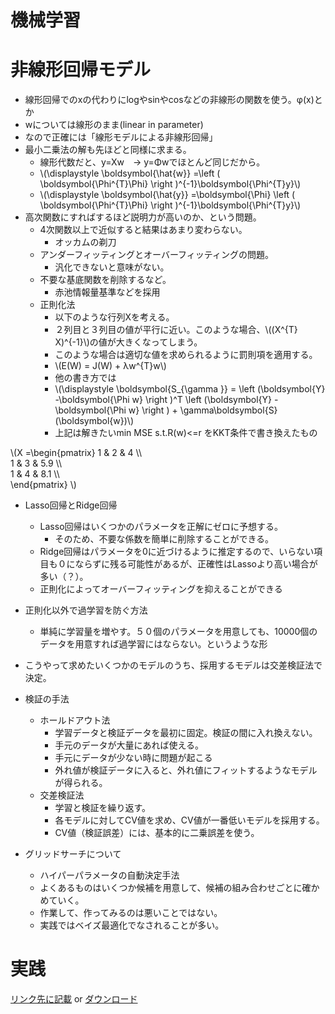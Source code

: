 <script type="text/x-mathjax-config">MathJax.Hub.Config({tex2jax:{inlineMath:[['\$','\$'],['\\(','\\)']],processEscapes:true},CommonHTML: {matchFontHeight:false}});</script>
<script type="text/javascript" async src="https://cdnjs.cloudflare.com/ajax/libs/mathjax/2.7.1/MathJax.js?config=TeX-MML-AM_CHTML"></script>


機械学習
============

# 非線形回帰モデル

- 線形回帰でのxの代わりにlogやsinやcosなどの非線形の関数を使う。φ(x)とか
- wについては線形のまま(linear in parameter)
- なので正確には「線形モデルによる非線形回帰」
- 最小二乗法の解も先ほどと同様に求まる。
  - 線形代数だと、y=Xw　→ y=Φwでほとんど同じだから。
  - \\\(\displaystyle \boldsymbol{\hat{w}} =\left ( \boldsymbol{\Phi^{T}\Phi} \right )^{-1}\boldsymbol{\Phi^{T}y}\\\)
  - \\\(\displaystyle \boldsymbol{\hat{y}} =\boldsymbol{\Phi} \left ( \boldsymbol{\Phi^{T}\Phi} \right )^{-1}\boldsymbol{\Phi^{T}y}\\\)
- 高次関数にすればするほど説明力が高いのか、という問題。
  - 4次関数以上で近似すると結果はあまり変わらない。
    - オッカムの剃刀
  - アンダーフィッティングとオーバーフィッティングの問題。
    - 汎化できないと意味がない。
  - 不要な基底関数を削除するなど。
    - 赤池情報量基準などを採用
  - 正則化法
    - 以下のような行列Xを考える。
    - ２列目と３列目の値が平行に近い。このような場合、\\\((X^{T} X)^{-1}\\\)の値が大きくなってしまう。
    - このような場合は適切な値を求められるように罰則項を適用する。
    - \\\(E(W) = J(W) + λw^{T}w\\\)
    - 他の書き方では
    - \\\(\displaystyle \boldsymbol{S_{\gamma }} = \left (\boldsymbol{Y} -\boldsymbol{\Phi w} \right )^T \left (\boldsymbol{Y} - \boldsymbol{\Phi w} \right ) + \gamma\boldsymbol{S}(\boldsymbol{w})\\\)
    - 上記は解きたいmin MSE s.t.R(w)<=r をKKT条件で書き換えたもの

\\\(X =\begin{pmatrix}
1 & 2  & 4   \\\\  
1 & 3  & 5.9 \\\\  
1 & 4  & 8.1 \\\\  
\end{pmatrix}
\\\)


- Lasso回帰とRidge回帰
  - Lasso回帰はいくつかのパラメータを正解にゼロに予想する。
    - そのため、不要な係数を簡単に削除することができる。
  - Ridge回帰はパラメータを0に近づけるように推定するので、いらない項目も０にならずに残る可能性があるが、正確性はLassoより高い場合が多い（？）。
  - 正則化によってオーバーフィッティングを抑えることができる
- 正則化以外で過学習を防ぐ方法
  - 単純に学習量を増やす。５０個のパラメータを用意しても、10000個のデータを用意すれば過学習にはならない。というような形
- こうやって求めたいくつかのモデルのうち、採用するモデルは交差検証法で決定。

- 検証の手法
  - ホールドアウト法
    - 学習データと検証データを最初に固定。検証の間に入れ換えない。
    - 手元のデータが大量にあれば使える。
    - 手元にデータが少ない時に問題が起こる
    - 外れ値が検証データに入ると、外れ値にフィットするようなモデルが得られる。
  - 交差検証法
    - 学習と検証を繰り返す。
    - 各モデルに対してCV値を求め、CV値が一番低いモデルを採用する。
    - CV値（検証誤差）には、基本的に二乗誤差を使う。
- グリッドサーチについて
  - ハイパーパラメータの自動決定手法
  - よくあるものはいくつか候補を用意して、候補の組み合わせごとに確かめていく。
  - 作業して、作ってみるのは悪いことではない。
  - 実践ではベイズ最適化でなされることが多い。

# 実践
[リンク先に記載](https://github.com/MatSoich/RabbitChallenge/blob/master/機械学習/codes/2.非線型回帰モデル.ipynb)
or
[ダウンロード](codes/2.非線型回帰モデル.ipynb)